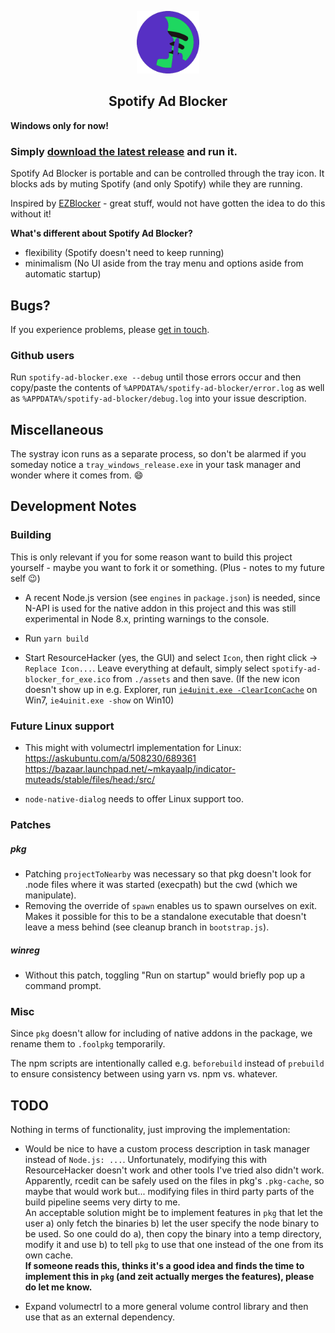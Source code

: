 <p align="center"><img src="./assets/spotify-ad-blocker.png" width="100px" /></p>
<h2 align="center">Spotify Ad Blocker</h2>

**Windows only for now!**

### Simply [download the latest release](https://github.com/s-h-a-d-o-w/spotify-ad-blocker/releases/latest) and run it.

Spotify Ad Blocker is portable and can be controlled through the tray icon. It blocks ads by muting Spotify 
(and only Spotify) while they are running.

Inspired by [EZBlocker](https://github.com/Xeroday/Spotify-Ad-Blocker) - great stuff, would not have gotten the idea 
to do this without it! 

**What's different about Spotify Ad Blocker?**

- flexibility (Spotify doesn't need to keep running)
- minimalism (No UI aside from the tray menu and options aside from automatic startup)

## Bugs? 

If you experience problems, please [get in touch](mailto://ao@variations-of-shadow.com).

### Github users 

Run `spotify-ad-blocker.exe --debug` until those errors occur and 
then copy/paste the contents of `%APPDATA%/spotify-ad-blocker/error.log` as well as 
`%APPDATA%/spotify-ad-blocker/debug.log` into your issue description.

## Miscellaneous

The systray icon runs as a separate process, so don't be alarmed if you someday notice a 
`tray_windows_release.exe` in your task manager and wonder where it comes from. :smile: 

## Development Notes

### Building

This is only relevant if you for some reason want to build this project yourself - maybe you 
want to fork it or something. (Plus - notes to my future self :wink:) 

- A recent Node.js version (see `engines` in `package.json`) is needed, since N-API is used 
for the native addon in this project and this was still experimental in Node 8.x, printing 
warnings to the console.

- Run `yarn build`

- Start ResourceHacker (yes, the GUI) and select `Icon`, then right click -> `Replace Icon...`. 
Leave everything at default, simply select `spotify-ad-blocker_for_exe.ico` from `./assets` and 
then save.
(If the new icon doesn't show up in e.g. Explorer, run 
[`ie4uinit.exe -ClearIconCache`](https://superuser.com/a/499079/700677) on Win7,
`ie4uinit.exe -show` on Win10)

### Future Linux support

- This might with volumectrl implementation for Linux:    
https://askubuntu.com/a/508230/689361  
https://bazaar.launchpad.net/~mkayaalp/indicator-muteads/stable/files/head:/src/

- `node-native-dialog` needs to offer Linux support too.  

### Patches

##### pkg

- Patching `projectToNearby` was necessary so that pkg doesn't look for .node files where it was 
started (execpath) but the cwd (which we manipulate).
- Removing the override of `spawn` enables us to spawn ourselves on exit. Makes it possible for this 
to be a standalone executable that doesn't leave a mess behind (see cleanup branch in `bootstrap.js`).

##### winreg

- Without this patch, toggling "Run on startup" would briefly pop up a command prompt.

### Misc

Since `pkg` doesn't allow for including of native addons in the package, we rename them to 
`.foolpkg` temporarily.

The npm scripts are intentionally called e.g. `beforebuild` instead of `prebuild` to ensure 
consistency between using yarn vs. npm vs. whatever.

## TODO

Nothing in terms of functionality, just improving the implementation:

- Would be nice to have a custom process description in task manager instead of `Node.js: ...`.
Unfortunately, modifying this with ResourceHacker doesn't work and other tools I've tried also 
didn't work.  
Apparently, rcedit can be safely used on the files in pkg's `.pkg-cache`, so maybe 
that would work but... modifying files in third party parts of the build pipeline seems very 
dirty to me.  
An acceptable solution might be to implement features in `pkg` that let the user a) only 
fetch the binaries b) let the user specify the node binary to be used. So one could do a), then 
copy the binary into a temp directory, modify it and use b) to tell `pkg` to use that one instead 
of the one from its own cache.  
**If someone reads this, thinks it's a good idea and finds the time to implement this in `pkg` 
(and zeit actually merges the features), please do let me know.**
 
- Expand volumectrl to a more general volume control library and then use that as an external 
dependency.
